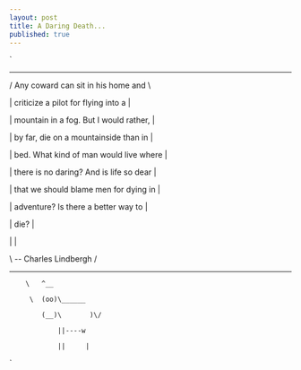 ```yaml
---
layout: post
title: A Daring Death...
published: true
---
```


`
 _________________________________________
   
/ Any coward can sit in his home and      \
  
| criticize a pilot for flying into a     |
  
| mountain in a fog. But I would rather,  |
  
| by far, die on a mountainside than in   |
  
| bed. What kind of man would live where  |
  
| there is no daring? And is life so dear |
  
| that we should blame men for dying in   |
  
| adventure? Is there a better way to     |
  
| die?                                    |
  
|                                         |
  
\ -- Charles Lindbergh                    /
  
 -----------------------------------------
   
        \   ^__
          
         \  (oo)\______
           
            (__)\       )\/
              
                ||----w 
                  
                ||     |
                  
`

